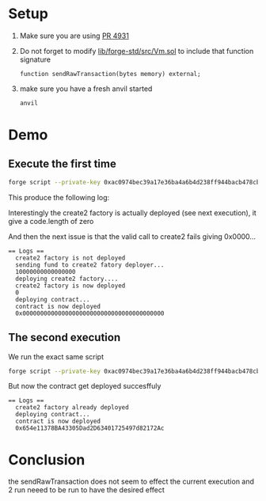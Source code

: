 # Setup

1. Make sure you are using [PR 4931](https://github.com/foundry-rs/foundry/pull/4931)


1. Do not forget to modify [lib/forge-std/src/Vm.sol](lib/forge-std/src/Vm.sol) to include that function signature

    ```solidity
    function sendRawTransaction(bytes memory) external;
    ```

1. make sure you have a fresh anvil started

    ```bash
    anvil
    ```



# Demo

## Execute the first time

```bash
forge script --private-key 0xac0974bec39a17e36ba4a6b4d238ff944bacb478cbed5efcae784d7bf4f2ff80  --rpc-url http://localhost:8545 --broadcast script/Counter.s.sol
```

This produce the following log:

Interestingly the create2 factory is actually deployed (see next execution), it give a code.length of zero

And then the next issue is that the valid call to create2 fails giving 0x0000...

```
== Logs ==
  create2 factory is not deployed
  sending fund to create2 fatory deployer...
  10000000000000000
  deploying create2 factory....
  create2 factory is now deployed
  0
  deploying contract...
  contract is now deployed
  0x0000000000000000000000000000000000000000
```

## The second execution


We run the exact same script
```bash
forge script --private-key 0xac0974bec39a17e36ba4a6b4d238ff944bacb478cbed5efcae784d7bf4f2ff80  --rpc-url http://localhost:8545 --broadcast script/Counter.s.sol
```

But now the contract get deployed succesffuly 

```
== Logs ==
  create2 factory already deployed
  deploying contract...
  contract is now deployed
  0x654e11378BA43305Dad2D63401725497d82172Ac
```


# Conclusion

the sendRawTransaction does not seem to effect the current execution and 2 run neeed to be run to have the desired effect